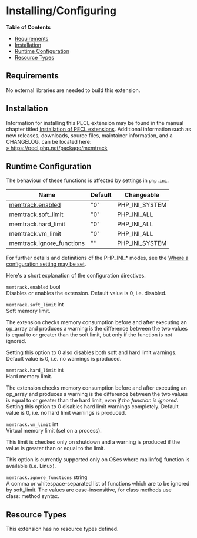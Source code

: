 Installing/Configuring
======================

**Table of Contents**

-   [Requirements](/memtrack/setup.html#Requirements)
-   [Installation](/memtrack/setup.html#Installation)
-   [Runtime
    Configuration](/memtrack/setup.html#Runtime%20Configuration)
-   [Resource Types](/memtrack/setup.html#Resource%20Types)

Requirements
------------

No external libraries are needed to build this extension.

Installation
------------

Information for installing this PECL extension may be found in the
manual chapter titled
<a href="/install/pecl.html" class="link">Installation of PECL extensions</a>.
Additional information such as new releases, downloads, source files,
maintainer information, and a CHANGELOG, can be located here:
<a href="https://pecl.php.net/package/memtrack" class="link external">» https://pecl.php.net/package/memtrack</a>

Runtime Configuration
---------------------

The behaviour of these functions is affected by settings in `php.ini`.

| Name                                                              | Default | Changeable       |
|-------------------------------------------------------------------|---------|------------------|
| <a href="/memtrack/setup.html#" class="link">memtrack.enabled</a> | "0"     | PHP\_INI\_SYSTEM |
| memtrack.soft\_limit                                              | "0"     | PHP\_INI\_ALL    |
| memtrack.hard\_limit                                              | "0"     | PHP\_INI\_ALL    |
| memtrack.vm\_limit                                                | "0"     | PHP\_INI\_ALL    |
| memtrack.ignore\_functions                                        | ""      | PHP\_INI\_SYSTEM |

For further details and definitions of the PHP\_INI\_\* modes, see the
<a href="/configuration/changes/modes.html" class="xref">Where a configuration setting may be set</a>.

Here's a short explanation of the configuration directives.

`memtrack.enabled` <span class="type">bool</span>  
Disables or enables the extension. Default value is 0, i.e. disabled.

`memtrack.soft_limit` <span class="type">int</span>  
Soft memory limit.

The extension checks memory consumption before and after executing an
op\_array and produces a warning is the difference between the two
values is equal to or greater than the soft limit, but only if the
function is not ignored.

Setting this option to 0 also disables both soft and hard limit
warnings. Default value is 0, i.e. no warnings is produced.

`memtrack.hard_limit` <span class="type">int</span>  
Hard memory limit.

The extension checks memory consumption before and after executing an
op\_array and produces a warning is the difference between the two
values is equal to or greater than the hard limit, *even if the function
is ignored*. Setting this option to 0 disables hard limit warnings
completely. Default value is 0, i.e. no hard limit warnings is produced.

`memtrack.vm_limit` <span class="type">int</span>  
Virtual memory limit (set on a process).

This limit is checked only on shutdown and a warning is produced if the
value is greater than or equal to the limit.

This option is currently supported only on OSes where mallinfo()
function is available (i.e. Linux).

`memtrack.ignore_functions` <span class="type">string</span>  
A comma or whitespace-separated list of functions which are to be
ignored by soft\_limit. The values are case-insensitive, for class
methods use class::method syntax.

Resource Types
--------------

This extension has no resource types defined.
